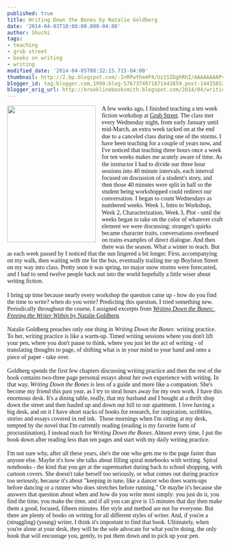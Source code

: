 ```yaml
---
published: true
title: Writing Down the Bones by Natalie Goldberg
date: '2014-04-03T10:00:00.000-04:00'
author: Shuchi
tags:
- teaching
- grub street
- books on writing
- writing
modified_date: '2014-04-05T08:32:15.715-04:00'
thumbnail: http://2.bp.blogspot.com/-InRPwYhm4P4/Uz1SIDghRhI/AAAAAAAAPvA/7RL4iZpqGBc/s72-c/writing-down-the-bones-natalie-goldberg_medium.jpg
blogger_id: tag:blogger.com,1999:blog-5767374071871443859.post-1443585274917920886
blogger_orig_url: http://brooklinebooksmith.blogspot.com/2014/04/writing-down-bones-by-natalie-goldberg.html
---
```


<div dir="ltr" style="text-align: left;" trbidi="on"><div style="line-height: 1.15; margin-bottom: 0pt; margin-top: 0pt; text-align: left;"><a href="http://2.bp.blogspot.com/-InRPwYhm4P4/Uz1SIDghRhI/AAAAAAAAPvA/7RL4iZpqGBc/s1600/writing-down-the-bones-natalie-goldberg_medium.jpg" imageanchor="1" style="clear: left; float: left; margin-bottom: 1em; margin-right: 1em;"><img border="0" src="http://2.bp.blogspot.com/-InRPwYhm4P4/Uz1SIDghRhI/AAAAAAAAPvA/7RL4iZpqGBc/s1600/writing-down-the-bones-natalie-goldberg_medium.jpg" height="320" width="207" /></a><span style="background-color: transparent; font-family: Georgia, Times New Roman, serif; font-style: normal; font-variant: normal; font-weight: normal; text-decoration: none; vertical-align: baseline; white-space: pre-wrap;">A few weeks ago, I finished teaching a ten week fiction workshop at <a href="https://www.grubstreet.org/" target="_blank">Grub Street</a>. The class met every Wednesday night, from early January until mid-March, an extra week tacked on at the end due to a canceled class during one of the storms.&nbsp;I have been teaching for a couple of years now, and I've noticed that teaching three hours once a week for ten weeks makes me acutely aware of time. As the instructor I had to divide our</span><span style="background-color: transparent; font-style: normal; font-variant: normal; font-weight: normal; text-decoration: none; vertical-align: baseline;">&nbsp;</span><span style="font-family: Georgia, 'Times New Roman', serif; line-height: 1.15; white-space: pre-wrap;">three hour sessions into 40 minute intervals, each interval focused on discussion of a student's story, and then those 40 minutes were split in half so the student being workshopped could redirect our conversation. </span><span style="font-family: Georgia, 'Times New Roman', serif; line-height: 1.15; white-space: pre-wrap;">I began to count Wednesdays as numbered weeks. Week 1, Intro to Workshop, Week 2, Characterization, Week 3, Plot - until the weeks began to take on the color of whatever craft element we were discussing: stranger's quirks became character traits, </span><span style="font-family: Georgia, 'Times New Roman', serif; line-height: 1.15; white-space: pre-wrap;">conversations overheard on trains examples of direct dialogue. </span><span style="font-family: Georgia, 'Times New Roman', serif; line-height: 1.15; white-space: pre-wrap;">And then there was the season. What a winter to teach. But as each week passed by I noticed that the sun lingered a bit longer. First, accompanying on my walk, then waiting with me for the bus, eventually trailing me up Boylston Street on my way into class. Pretty soon it was spring, no major snow storms were forecasted, and I had to send twelve people back out into the world hopefully a little wiser about writing fiction.</span><br /><span style="font-family: Georgia, 'Times New Roman', serif; line-height: 1.15; white-space: pre-wrap;"><br /></span> <span style="background-color: transparent; font-family: Georgia, Times New Roman, serif; font-style: normal; font-variant: normal; font-weight: normal; text-decoration: none; vertical-align: baseline; white-space: pre-wrap;">I bring up time because nearly every workshop the question came up - how do you find the time to write? when do you write? Predicting this question, I tried something new. Periodically throughout the course, I assigned excerpts from </span><span style="background-color: transparent; font-family: Georgia, Times New Roman, serif; font-variant: normal; font-weight: normal; text-decoration: none; vertical-align: baseline; white-space: pre-wrap;"><i><a href="http://www.brooklinebooksmith-shop.com/book/9781590302613" target="_blank">Writing Down the Bones: Freeing the Writer Within</a></i></span><span style="background-color: transparent; font-family: Georgia, Times New Roman, serif; font-style: normal; font-variant: normal; font-weight: normal; text-decoration: none; vertical-align: baseline; white-space: pre-wrap;"><a href="http://www.brooklinebooksmith-shop.com/book/9781590302613" target="_blank"> by Natalie Goldberg</a>. </span><br /><span style="background-color: transparent; font-family: Georgia, Times New Roman, serif; font-style: normal; font-variant: normal; font-weight: normal; text-decoration: none; vertical-align: baseline; white-space: pre-wrap;"><br /></span><span style="background-color: transparent; font-family: Georgia, Times New Roman, serif; font-style: normal; font-variant: normal; font-weight: normal; text-decoration: none; vertical-align: baseline; white-space: pre-wrap;">Natalie Goldberg preaches only one thing in </span><span style="background-color: transparent; font-family: Georgia, Times New Roman, serif; font-variant: normal; font-weight: normal; text-decoration: none; vertical-align: baseline; white-space: pre-wrap;"><i>Writing Down the Bones</i></span><span style="background-color: transparent; font-family: Georgia, Times New Roman, serif; font-style: normal; font-variant: normal; font-weight: normal; text-decoration: none; vertical-align: baseline; white-space: pre-wrap;">: writing practice. To her, writing practice is like a warm-up. Timed writing sessions where you don't lift your pen, where you don't pause to think, where you just let the act of writing - of translating thoughts to page, of shifting what is in your mind to your hand and onto a piece of paper - take over. </span><br /><br /><span style="font-family: Georgia, Times New Roman, serif;"><span style="white-space: pre-wrap;">Goldberg spends the first few chapters discussing writing practice and then the rest of the book contains two-three page personal essays about her own experience with writing. In that way, </span></span><span style="font-family: Georgia, 'Times New Roman', serif; line-height: 1.15;"><i>Writing Down the Bones</i> is less of a guide and more like a companion. She's become my friend this past year, as I try to steal hours away for my own work.&nbsp;</span><span style="font-family: Georgia, Times New Roman, serif; line-height: 1.15;">I have this enormous desk. It's a dining table, really, that my husband and I bought at a thrift shop down the street and then hauled up and down our hill to our apartment. I love having a big desk, and on it I have short stacks of books for research, for inspiration, scribbles, stories and essays covered in red ink. &nbsp;</span><span style="font-family: Georgia, 'Times New Roman', serif; line-height: 1.15;">Those mornings when I'm sitting at my desk, tempted by the novel that I'm currently reading (reading is my favorite form of procrastination), I instead reach for <i>Writing Down the Bones</i>. Almost every time, I put the book down after reading less than ten pages and start with my daily writing practice.&nbsp;</span><br /><span style="font-family: Georgia, 'Times New Roman', serif; line-height: 1.15;"><br /></span><span style="font-family: Georgia, 'Times New Roman', serif; line-height: 1.15;">I'm not sure why, after all these years, she's the one who gets me to the page faster than anyone else.&nbsp;</span><span style="font-family: Georgia, 'Times New Roman', serif; line-height: 1.15;">Maybe it's how she talks about filling spiral notebooks with writing. Spiral notebooks - the kind that you get at the supermarket during back to school shopping, with cartoon covers. She doesn't take herself too seriously, or what comes out during practice too seriously, because it's about "keeping in tune, like a dancer who does warm-ups before dancing or a runner who does stretches before running."&nbsp;</span><span style="font-family: Georgia, 'Times New Roman', serif; line-height: 1.15;">Or maybe it's&nbsp;</span><span style="font-family: Georgia, 'Times New Roman', serif; line-height: 1.15;">because she answers that question about when and how do you write most simply: you just do it, you find the time, you make the time, and if all you can give is 15 minutes that day then make them a good, focused, fifteen minutes.&nbsp;</span><span style="font-family: Georgia, 'Times New Roman', serif; line-height: 1.15; white-space: pre-wrap;">Her style and method are not for everyone. But there are plenty of books on writing for all different styles of writer. And, if you're a (struggling) (young) writer, I think it's important to find that book. Ultimately, when you're alone at your desk, they will be the sole advocate for what you're doing, the only book that will encourage you, gently, to put them down and to pick up your pen. </span></div><span id="docs-internal-guid-d8e76292-0df9-ecf0-c6cb-d36db08eba8f"><span style="font-family: Arial; font-size: 15px; vertical-align: baseline; white-space: pre-wrap;"></span></span></div>